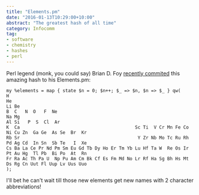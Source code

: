 ```yaml
---
title: "Elements.pm"
date: "2016-01-13T10:29:00+10:00"
abstract: "The greatest hash of all time"
category: Infocomm
tag:
- software
- chemistry
- hashes
- perl
---
```

Perl legend (monk, you could say) Brian D. Foy [recently commited] this amazing hash to his Elements.pm:

    my %elements = map { state $n = 0; $n++; $_ => $n, $n => $_ } qw(
    H                                                                                                He    
    Li Be                                                                           B  C   N  O   F  Ne    
    Na Mg                                                                          Al Si   P  S  Cl  Ar    
    K  Ca                                           Sc Ti  V Cr Mn Fe Co Ni Cu Zn  Ga Ge  As Se  Br  Kr    
    Rb Sr                                            Y Zr Nb Mo Tc Ru Rh Pd Ag Cd  In Sn  Sb Te   I  Xe    
    Cs Ba La Ce Pr Nd Pm Sm Eu Gd Tb Dy Ho Er Tm Yb Lu Hf Ta W  Re Os Ir Pt Au Hg  Tl Pb  Bi Po  At  Rn    
    Fr Ra Ac Th Pa U  Np Pu Am Cm Bk Cf Es Fm Md No Lr Rf Ha Sg Bh Hs Mt Ds Rg Cn Uut Fl Uup Lv Uus Uuo    
    );

I'll bet he can't wait till those new elements get new names with 2 character abbreviations!

[recently commited]: https://github.com/briandfoy/chemistry-elements/blob/6963313deec4585d6aad3a25f199ca4ce2a23590/lib/Chemistry/Elements.pm#L210-L218

